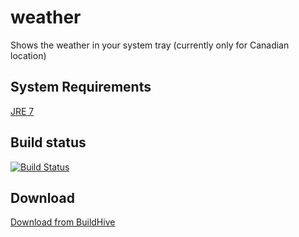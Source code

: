 weather
=======

Shows the weather in your system tray (currently only for Canadian location)

System Requirements
-------------------

[JRE 7](http://www.oracle.com/technetwork/java/javase/downloads/jre7-downloads-1880261.html) 

Build status
------------

[![Build Status](https://buildhive.cloudbees.com/job/jrodolfo/job/weather/badge/icon)](https://buildhive.cloudbees.com/job/jrodolfo/job/weather/)

Download
--------

[Download from BuildHive](https://buildhive.cloudbees.com/job/jrodolfo/job/weather/lastStableBuild/com.jrodolfo$systray-dist/artifact/com.jrodolfo/systray-dist/0.0.1-SNAPSHOT/systray-dist-0.0.1-SNAPSHOT-assembly.zip)
